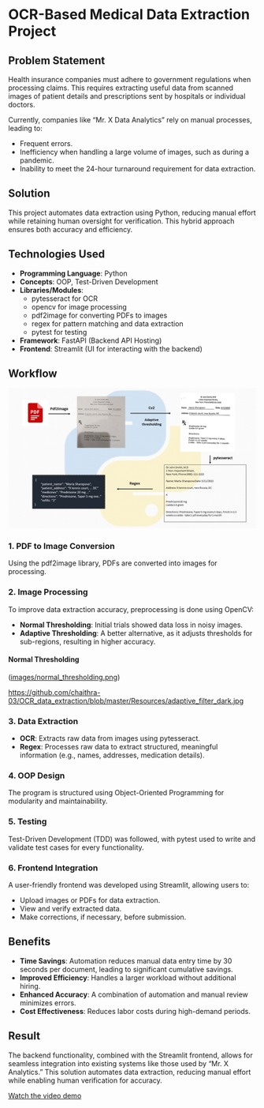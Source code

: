 # OCR-Based Medical Data Extraction Project

## Problem Statement
Health insurance companies must adhere to government regulations when processing claims. This requires extracting useful data from scanned images of patient details and prescriptions sent by hospitals or individual doctors.

Currently, companies like “Mr. X Data Analytics” rely on manual processes, leading to:

- Frequent errors.
- Inefficiency when handling a large volume of images, such as during a pandemic.
- Inability to meet the 24-hour turnaround requirement for data extraction.

## Solution
This project automates data extraction using Python, reducing manual effort while retaining human oversight for verification. This hybrid approach ensures both accuracy and efficiency.

## Technologies Used
- **Programming Language**: Python
- **Concepts**: OOP, Test-Driven Development
- **Libraries/Modules**:
  - pytesseract for OCR
  - opencv for image processing
  - pdf2image for converting PDFs to images
  - regex for pattern matching and data extraction
  - pytest for testing
- **Framework**: FastAPI (Backend API Hosting)
- **Frontend**: Streamlit (UI for interacting with the backend)

## Workflow
![Workflow](https://github.com/chaithra-03/OCR_data_extraction/raw/master/Resources/workflow.jpg)


### 1. PDF to Image Conversion
Using the pdf2image library, PDFs are converted into images for processing.

### 2. Image Processing
To improve data extraction accuracy, preprocessing is done using OpenCV:
- **Normal Thresholding**: Initial trials showed data loss in noisy images.
- **Adaptive Thresholding**: A better alternative, as it adjusts thresholds for sub-regions, resulting in higher accuracy.

#### Normal Thresholding
([images/normal_thresholding.png](https://github.com/chaithra-03/OCR_data_extraction/blob/master/Resources/filter_dark.jpg))

https://github.com/chaithra-03/OCR_data_extraction/blob/master/Resources/adaptive_filter_dark.jpg

### 3. Data Extraction
- **OCR**: Extracts raw data from images using pytesseract.
- **Regex**: Processes raw data to extract structured, meaningful information (e.g., names, addresses, medication details).

### 4. OOP Design
The program is structured using Object-Oriented Programming for modularity and maintainability.

### 5. Testing
Test-Driven Development (TDD) was followed, with pytest used to write and validate test cases for every functionality.

### 6. Frontend Integration
A user-friendly frontend was developed using Streamlit, allowing users to:
- Upload images or PDFs for data extraction.
- View and verify extracted data.
- Make corrections, if necessary, before submission.

## Benefits
- **Time Savings**: Automation reduces manual data entry time by 30 seconds per document, leading to significant cumulative savings.
- **Improved Efficiency**: Handles a larger workload without additional hiring.
- **Enhanced Accuracy**: A combination of automation and manual review minimizes errors.
- **Cost Effectiveness**: Reduces labor costs during high-demand periods.

## Result
The backend functionality, combined with the Streamlit frontend, allows for seamless integration into existing systems like those used by “Mr. X Analytics.” This solution automates data extraction, reducing manual effort while enabling human verification for accuracy.

[Watch the video demo](https://github.com/chaithra-03/OCR_data_extraction/raw/master/Resources/Demo.mp4)

